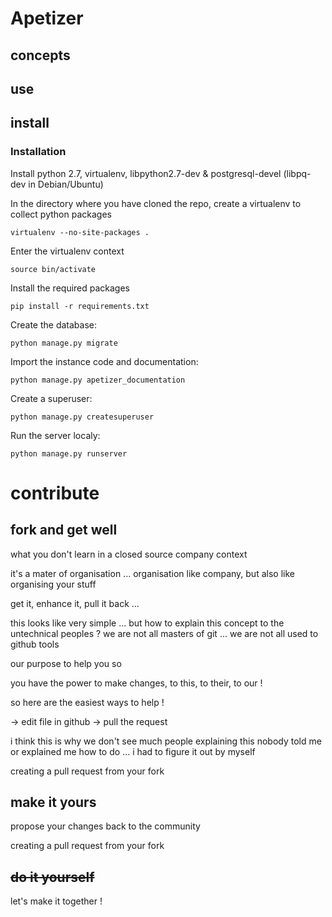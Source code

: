 # Apetizer

## concepts

## use

## install

### Installation

Install python 2.7, virtualenv, libpython2.7-dev & postgresql-devel (libpq-dev in Debian/Ubuntu)

In the directory where you have cloned the repo,
create a virtualenv to collect python packages


    virtualenv --no-site-packages .

Enter the virtualenv context


    source bin/activate

Install the required packages


    pip install -r requirements.txt


Create the database:


    python manage.py migrate


Import the instance code and documentation:


    python manage.py apetizer_documentation

Create a superuser:


    python manage.py createsuperuser


Run the server localy:

    python manage.py runserver


# contribute

## fork and get well

what you don't learn in a closed source company context

it's a mater of organisation ... organisation like company, but also like organising your stuff

get it, enhance it, pull it back ...

this looks like very simple ... but how to explain this concept to the untechnical peoples ?
we are not all masters of git ...
we are not all used to github tools

our purpose to help you so

you have the power to make changes,
to this,
to their,
to our !

so here are the easiest ways to help !

-> edit file in github
-> pull the request 

i think this is why we don't see much people explaining this
nobody told me or explained me how to do ... i had to figure it out by myself


creating a pull request from your fork


## make it yours

propose your changes back to the community

creating a pull request from your fork

## <s>do it yourself</s>

let's make it together !




